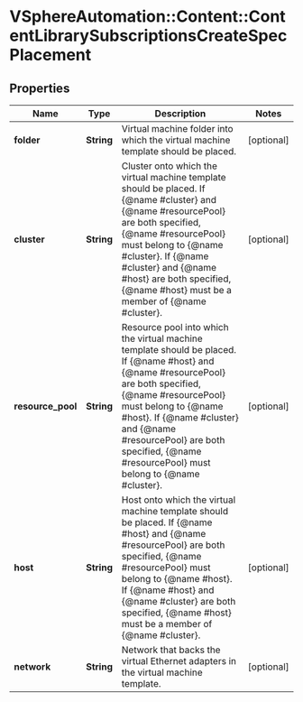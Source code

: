 # VSphereAutomation::Content::ContentLibrarySubscriptionsCreateSpecPlacement

## Properties
Name | Type | Description | Notes
------------ | ------------- | ------------- | -------------
**folder** | **String** | Virtual machine folder into which the virtual machine template should be placed. | [optional] 
**cluster** | **String** | Cluster onto which the virtual machine template should be placed. If {@name #cluster} and {@name #resourcePool} are both specified, {@name #resourcePool} must belong to {@name #cluster}. If {@name #cluster} and {@name #host} are both specified, {@name #host} must be a member of {@name #cluster}. | [optional] 
**resource_pool** | **String** | Resource pool into which the virtual machine template should be placed. If {@name #host} and {@name #resourcePool} are both specified, {@name #resourcePool} must belong to {@name #host}. If {@name #cluster} and {@name #resourcePool} are both specified, {@name #resourcePool} must belong to {@name #cluster}. | [optional] 
**host** | **String** | Host onto which the virtual machine template should be placed. If {@name #host} and {@name #resourcePool} are both specified, {@name #resourcePool} must belong to {@name #host}. If {@name #host} and {@name #cluster} are both specified, {@name #host} must be a member of {@name #cluster}. | [optional] 
**network** | **String** | Network that backs the virtual Ethernet adapters in the virtual machine template. | [optional] 


